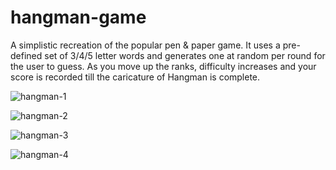 # hangman-game
A simplistic recreation of the popular pen & paper game. 
It uses a pre-defined set of 3/4/5 letter words and generates one at random per round for the user to guess. As you move up the ranks, difficulty increases and your score is recorded till the caricature of Hangman is complete. 

![hangman-1](https://user-images.githubusercontent.com/80972100/125575724-f185e41b-7316-48f6-8fe2-7e0811361af0.png)

![hangman-2](https://user-images.githubusercontent.com/80972100/125575759-20a52517-9e7f-471b-a563-10ff0f90daf1.png)

![hangman-3](https://user-images.githubusercontent.com/80972100/125575780-3372f622-83c8-4276-beef-eadbb5099d07.png)

![hangman-4](https://user-images.githubusercontent.com/80972100/125575811-3d47020d-6714-4ae0-ac32-554691ed12f9.png)



